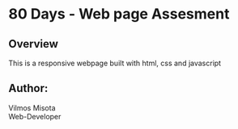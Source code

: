 # 80 Days - Web page Assesment

## Overview

This is a responsive webpage built with html, css and javascript

## Author:

Vilmos Misota \
Web-Developer
